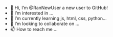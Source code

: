 - 👋 Hi, I’m @RanNewUser a new user to GitHub!
- 👀 I’m interested in ...
- 🌱 I’m currently learning js, html, css, python...
- 💞️ I’m looking to collaborate on ...
- 📫 How to reach me ...

<!---
RanNewUser/RanNewUser is a ✨ special ✨ repository because its `README.md` (this file) appears on your GitHub profile.
You can click the Preview link to take a look at your changes.
--->
